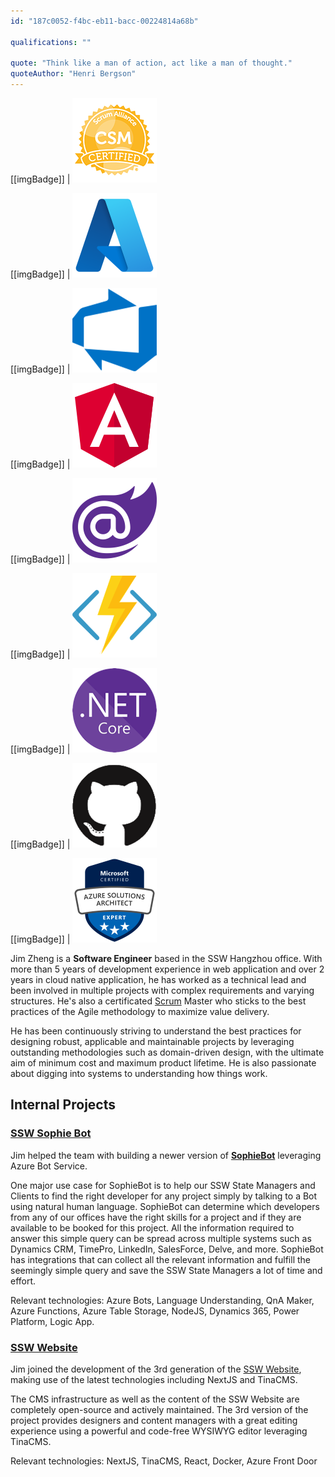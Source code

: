 ```yaml
---
id: "187c0052-f4bc-eb11-bacc-00224814a68b"

qualifications: ""

quote: "Think like a man of action, act like a man of thought."
quoteAuthor: "Henri Bergson"
---
```

[[imgBadge]]
| ![Certified Scrum Master](../badges/Certification-scrumalliance-master.png)

[[imgBadge]]
| ![Business Microsoft Azure](../badges/Business-microsoft-azure.png)

[[imgBadge]]
| ![Business Microsoft Azure DevOps](../badges/Business-microsoft-azure-devops.png)

[[imgBadge]]
| ![Developer Angular](../badges/Developer-angular.png)

[[imgBadge]]
| ![Developer Blazor](../badges/Developer-blazor.png)

[[imgBadge]]
| ![Developer Azure Function](../badges/Developer-azure-function.png)

[[imgBadge]]
| ![Developer Dotnet Core](../badges/Developer-dotnet-core.png)

[[imgBadge]]
| ![Developer Github](../badges/Developer-github.png)

[[imgBadge]]
| ![Certification Microsoft Azure Solutions Architect Expert](../badges/Certification-microsoft-azure-solutions-architect-expert.png)

Jim Zheng is a **Software Engineer** based in the SSW Hangzhou office. With more than 5 years of development experience in web application and over 2 years in cloud native application, he has worked as a technical lead and been involved in multiple projects with complex requirements and varying structures. He's also a certificated [Scrum](https://www.ssw.com.au/consulting/scrum) Master who sticks to the best practices of the Agile methodology to maximize value delivery.

He has been continuously striving to understand the best practices for designing robust, applicable and maintainable projects by leveraging outstanding methodologies such as domain-driven design, with the ultimate aim of minimum cost and maximum product lifetime. He is also passionate about digging into systems to understanding how things work.

## Internal Projects

### [SSW Sophie Bot](https://sswsophie.com/sophiebot)

Jim helped the team with building a newer version of **[SophieBot](https://www.ssw.com.au/consulting/bots)** leveraging Azure Bot Service. 

One major use case for SophieBot is to help our SSW State Managers and Clients to find the right developer for any project simply by talking to a Bot using natural human language. SophieBot can determine which developers from any of our offices have the right skills for a project and if they are available to be booked for this project. All the information required to answer this simple query can be spread across multiple systems such as Dynamics CRM, TimePro, LinkedIn, SalesForce, Delve, and more. SophieBot has integrations that can collect all the relevant information and fulfill the seemingly simple query and save the SSW State Managers a lot of time and effort.

Relevant technologies: Azure Bots, Language Understanding, QnA Maker, Azure Functions, Azure Table Storage, NodeJS, Dynamics 365, Power Platform, Logic App.

### [SSW Website](https://www.ssw.com.au/)

Jim joined the development of the 3rd generation of the [SSW Website](https://github.com/SSWConsulting/SSW.Website), making use of the latest technologies including NextJS and TinaCMS.

The CMS infrastructure as well as the content of the SSW Website are completely open-source and actively maintained. The 3rd version of the project provides designers and content managers with a great editing experience using a powerful and code-free WYSIWYG editor leveraging TinaCMS.

Relevant technologies: NextJS, TinaCMS, React, Docker, Azure Front Door

